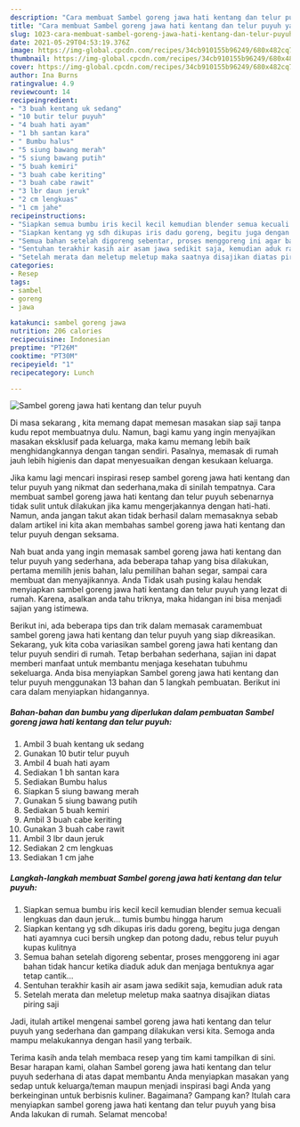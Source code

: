 ```yaml
---
description: "Cara membuat Sambel goreng jawa hati kentang dan telur puyuh yang nikmat Untuk Jualan"
title: "Cara membuat Sambel goreng jawa hati kentang dan telur puyuh yang nikmat Untuk Jualan"
slug: 1023-cara-membuat-sambel-goreng-jawa-hati-kentang-dan-telur-puyuh-yang-nikmat-untuk-jualan
date: 2021-05-29T04:53:19.376Z
image: https://img-global.cpcdn.com/recipes/34cb910155b96249/680x482cq70/sambel-goreng-jawa-hati-kentang-dan-telur-puyuh-foto-resep-utama.jpg
thumbnail: https://img-global.cpcdn.com/recipes/34cb910155b96249/680x482cq70/sambel-goreng-jawa-hati-kentang-dan-telur-puyuh-foto-resep-utama.jpg
cover: https://img-global.cpcdn.com/recipes/34cb910155b96249/680x482cq70/sambel-goreng-jawa-hati-kentang-dan-telur-puyuh-foto-resep-utama.jpg
author: Ina Burns
ratingvalue: 4.9
reviewcount: 14
recipeingredient:
- "3 buah kentang uk sedang"
- "10 butir telur puyuh"
- "4 buah hati ayam"
- "1 bh santan kara"
- " Bumbu halus"
- "5 siung bawang merah"
- "5 siung bawang putih"
- "5 buah kemiri"
- "3 buah cabe keriting"
- "3 buah cabe rawit"
- "3 lbr daun jeruk"
- "2 cm lengkuas"
- "1 cm jahe"
recipeinstructions:
- "Siapkan semua bumbu iris kecil kecil kemudian blender semua kecuali lengkuas dan daun jeruk... tumis bumbu hingga harum"
- "Siapkan kentang yg sdh dikupas iris dadu goreng, begitu juga dengan hati ayamnya cuci bersih ungkep dan potong dadu, rebus telur puyuh kupas kulitnya"
- "Semua bahan setelah digoreng sebentar, proses menggoreng ini agar bahan tidak hancur ketika diaduk aduk dan menjaga bentuknya agar tetap cantik..."
- "Sentuhan terakhir kasih air asam jawa sedikit saja, kemudian aduk rata"
- "Setelah merata dan meletup meletup maka saatnya disajikan diatas piring saji"
categories:
- Resep
tags:
- sambel
- goreng
- jawa

katakunci: sambel goreng jawa 
nutrition: 206 calories
recipecuisine: Indonesian
preptime: "PT26M"
cooktime: "PT30M"
recipeyield: "1"
recipecategory: Lunch

---
```



![Sambel goreng jawa hati kentang dan telur puyuh](https://img-global.cpcdn.com/recipes/34cb910155b96249/680x482cq70/sambel-goreng-jawa-hati-kentang-dan-telur-puyuh-foto-resep-utama.jpg)

Di masa  sekarang , kita memang dapat memesan masakan siap saji tanpa kudu repot membuatnya dulu. Namun, bagi kamu yang ingin menyajikan masakan eksklusif pada keluarga, maka kamu memang lebih baik menghidangkannya dengan tangan sendiri. Pasalnya, memasak di rumah jauh lebih higienis dan dapat menyesuaikan dengan kesukaan keluarga.

Jika kamu lagi mencari inspirasi resep sambel goreng jawa hati kentang dan telur puyuh yang nikmat dan sederhana,maka di sinilah tempatnya. Cara membuat sambel goreng jawa hati kentang dan telur puyuh  sebenarnya tidak sulit untuk dilakukan jika kamu mengerjakannya dengan hati-hati. Namun, anda jangan takut akan tidak berhasil dalam memasaknya 
sebab dalam artikel ini kita akan membahas sambel goreng jawa hati kentang dan telur puyuh dengan seksama.  



Nah buat anda yang ingin memasak sambel goreng jawa hati kentang dan telur puyuh yang sederhana, ada beberapa tahap yang bisa dilakukan, pertama memilih jenis bahan, lalu pemilihan bahan segar, sampai cara membuat dan menyajikannya. Anda Tidak usah pusing kalau hendak menyiapkan sambel goreng jawa hati kentang dan telur puyuh yang lezat di rumah. Karena, asalkan anda  tahu triknya, maka hidangan ini bisa menjadi sajian yang istimewa.

Berikut ini, ada beberapa tips dan trik dalam memasak caramembuat sambel goreng jawa hati kentang dan telur puyuh yang siap dikreasikan. Sekarang, yuk kita coba variasikan sambel goreng jawa hati kentang dan telur puyuh sendiri di rumah. Tetap berbahan sederhana, sajian ini dapat memberi manfaat untuk membantu menjaga kesehatan tubuhmu sekeluarga. Anda bisa menyiapkan Sambel goreng jawa hati kentang dan telur puyuh menggunakan 13 bahan dan 5 langkah pembuatan. Berikut ini cara dalam menyiapkan hidangannya.

<!--inarticleads1-->

##### Bahan-bahan dan bumbu yang diperlukan dalam pembuatan Sambel goreng jawa hati kentang dan telur puyuh:

1. Ambil 3 buah kentang uk sedang
1. Gunakan 10 butir telur puyuh
1. Ambil 4 buah hati ayam
1. Sediakan 1 bh santan kara
1. Sediakan  Bumbu halus
1. Siapkan 5 siung bawang merah
1. Gunakan 5 siung bawang putih
1. Sediakan 5 buah kemiri
1. Ambil 3 buah cabe keriting
1. Gunakan 3 buah cabe rawit
1. Ambil 3 lbr daun jeruk
1. Sediakan 2 cm lengkuas
1. Sediakan 1 cm jahe




<!--inarticleads2-->

##### Langkah-langkah membuat Sambel goreng jawa hati kentang dan telur puyuh:

1. Siapkan semua bumbu iris kecil kecil kemudian blender semua kecuali lengkuas dan daun jeruk... tumis bumbu hingga harum
1. Siapkan kentang yg sdh dikupas iris dadu goreng, begitu juga dengan hati ayamnya cuci bersih ungkep dan potong dadu, rebus telur puyuh kupas kulitnya
1. Semua bahan setelah digoreng sebentar, proses menggoreng ini agar bahan tidak hancur ketika diaduk aduk dan menjaga bentuknya agar tetap cantik...
1. Sentuhan terakhir kasih air asam jawa sedikit saja, kemudian aduk rata
1. Setelah merata dan meletup meletup maka saatnya disajikan diatas piring saji




Jadi, itulah artikel mengenai  sambel goreng jawa hati kentang dan telur puyuh  yang sederhana dan gampang dilakukan versi kita. Semoga anda mampu melakukannya dengan hasil yang terbaik. 

Terima kasih anda telah membaca resep yang tim kami tampilkan di sini. Besar harapan kami, olahan  Sambel goreng jawa hati kentang dan telur puyuh sederhana di atas dapat membantu Anda menyiapkan masakan yang sedap untuk keluarga/teman maupun menjadi inspirasi bagi Anda yang berkeinginan untuk berbisnis kuliner. Bagaimana? Gampang kan? Itulah cara menyiapkan sambel goreng jawa hati kentang dan telur puyuh yang bisa Anda lakukan di rumah. Selamat mencoba!

